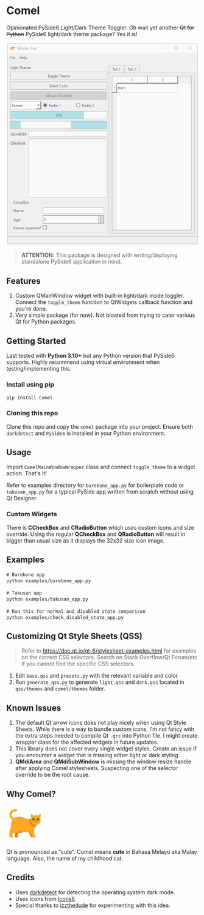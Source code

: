 # Comel

Opinionated PySide6 Light/Dark Theme Toggler. Oh wait yet another ~~Qt for Python~~ PySide6 light/dark theme package?
Yes it is!

![](docs/images/comel_takusan.gif)

> **ATTENTION:** This package is designed with writing/deploying standalone PySide6 application in mind.

## Features

1. Custom QMainWindow widget with built-in light/dark mode toggler. Connect the `toggle_theme` function to QtWidgets
   callback function and you're done.
2. Very simple package (for now). Not bloated from trying to cater various Qt for Python packages.

## Getting Started

Last tested with **Python 3.10+** but any Python version that PySide6 supports. Highly recommend using virtual
environment when testing/implementing this.

### Install using pip

```shell
pip install Comel
```

### Cloning this repo

Clone this repo and copy the `comel` package into your project. Ensure both `darkdetect` and `PySide6` is installed in
your Python environment.

## Usage

Import `ComelMainWindowWrapper` class and connect `toggle_theme` to a widget action. That's it!

Refer to examples directory for `barebone_app.py` for boilerplate code or `takusan_app.py` for a typical PySide app
written from scratch without using Qt Designer.

### Custom Widgets

There is **CCheckBox** and **CRadioButton** which uses custom icons and size override. Using the regular **QCheckBox**
and
**QRadioButton** will result in bigger than usual size as it displays the 32x32 size icon image.

## Examples

```shell
# Barebone app
python examples/barebone_app.py

# Takusan app
python examples/takusan_app.py

# Run this for normal and disabled state comparison 
python examples/check_disabled_state_app.py
```

## Customizing Qt Style Sheets (QSS)

> Refer to https://doc.qt.io/qt-6/stylesheet-examples.html for examples on the correct CSS selectors. Search on Stack
> Overflow/Qt Forum/etc if you cannot find the specific CSS selectors.

1. Edit `base.qss` and `presets.py` with the relevant variable and color.
2. Run `generate_qss.py` to generate `light.qss` and `dark.qss` located in `qss/themes` and `comel/themes` folder.

## Known Issues

1. The default Qt arrow icons does not play nicely when using Qt Style Sheets. While there is a way to bundle custom
   icons, I'm not fancy with the extra steps needed to compile Qt `.qrc` into Python file. I might create wrapper class
   for the affected widgets in future updates.
2. This library does not cover every single widget styles. Create an issue if you encounter a widget that is missing
   either light or dark styling.
3. **QMdiArea** and **QMdiSubWindow** is missing the window resize handle after applying Comel stylesheets. Suspecting
   one of the selector override to be the root cause.

## Why Comel?

![](examples/icons/icons8-fat-cat-96.png)

Qt is pronounced as "cute". Comel means **cute** in Bahasa Melayu aka Malay language. Also, the name of my childhood
cat.

## Credits

- Uses [darkdetect](https://github.com/albertosottile/darkdetect) for detecting the operating system dark mode.
- Uses icons from [Icons8](https://icons8.com).
- Special thanks to [izzthedude](https://github.com/izzthedude) for experimenting with this idea.
